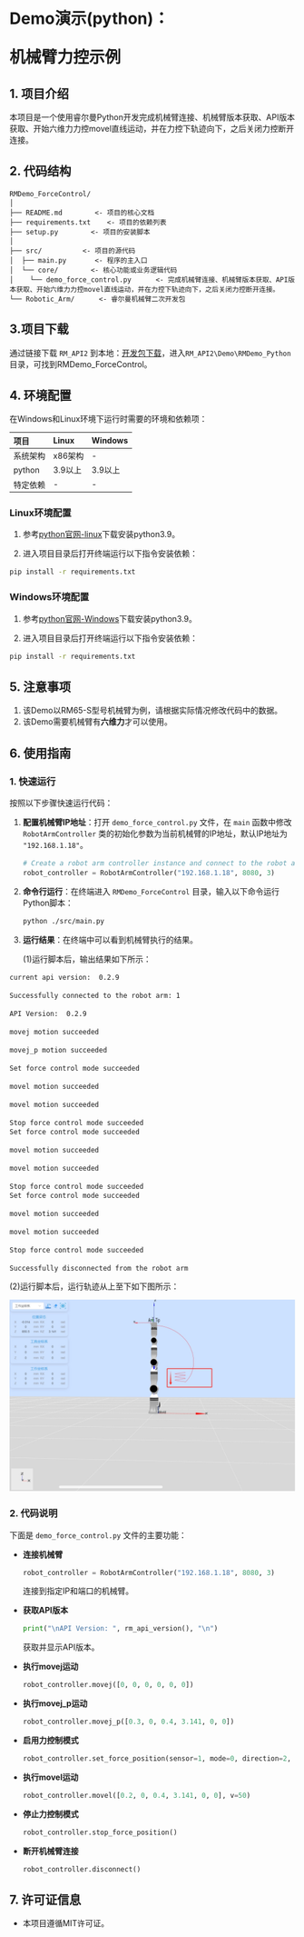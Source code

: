 # <p class="hidden">Demo演示(python)：</p>机械臂力控示例

## 1. 项目介绍

本项目是一个使用睿尔曼Python开发完成机械臂连接、机械臂版本获取、API版本获取、开始六维力力控movel直线运动，并在力控下轨迹向下，之后关闭力控断开连接。

## 2. 代码结构

```
RMDemo_ForceControl/
│
├── README.md        <- 项目的核心文档
├── requirements.txt    <- 项目的依赖列表
├── setup.py        <- 项目的安装脚本
│
├── src/          <- 项目的源代码
│  ├── main.py       <- 程序的主入口
│  └── core/        <- 核心功能或业务逻辑代码
│    └── demo_force_control.py      <- 完成机械臂连接、机械臂版本获取、API版本获取、开始六维力力控movel直线运动，并在力控下轨迹向下，之后关闭力控断开连接。
└── Robotic_Arm/      <- 睿尔曼机械臂二次开发包
```

## 3.项目下载

通过链接下载 `RM_API2` 到本地：[开发包下载](https://github.com/RealManRobot/RM_API2.git)，进入`RM_API2\Demo\RMDemo_Python`目录，可找到RMDemo_ForceControl。

## 4. 环境配置

在Windows和Linux环境下运行时需要的环境和依赖项：

| 项目         | Linux     | Windows   |
| :--          | :--       | :--       |
| 系统架构     | x86架构   | -         |
| python       | 3.9以上   | 3.9以上   |
| 特定依赖     | -         | -         |

### Linux环境配置

   1. 参考[python官网-linux](https://www.python.org/downloads/source/)下载安装python3.9。

   2. 进入项目目录后打开终端运行以下指令安装依赖：

```bash
pip install -r requirements.txt
```

### Windows环境配置

   1. 参考[python官网-Windows](https://www.python.org/downloads/windows/)下载安装python3.9。

   2. 进入项目目录后打开终端运行以下指令安装依赖：

```bash
pip install -r requirements.txt
```

## **5. 注意事项**

1. 该Demo以RM65-S型号机械臂为例，请根据实际情况修改代码中的数据。
2. 该Demo需要机械臂有**六维力**才可以使用。

## 6. 使用指南

### 1. 快速运行

按照以下步骤快速运行代码：

1. **配置机械臂IP地址**：打开 `demo_force_control.py` 文件，在 `main` 函数中修改 `RobotArmController` 类的初始化参数为当前机械臂的IP地址，默认IP地址为 `"192.168.1.18"`。

    ```python
    # Create a robot arm controller instance and connect to the robot arm
    robot_controller = RobotArmController("192.168.1.18", 8080, 3)
    ```

2. **命令行运行**：在终端进入 `RMDemo_ForceControl` 目录，输入以下命令运行Python脚本：

    ```bash
    python ./src/main.py
    ```
   
3. **运行结果**：在终端中可以看到机械臂执行的结果。

    (1)运行脚本后，输出结果如下所示：

```
current api version:  0.2.9

Successfully connected to the robot arm: 1

API Version:  0.2.9 

movej motion succeeded

movej_p motion succeeded

Set force control mode succeeded

movel motion succeeded

movel motion succeeded

Stop force control mode succeeded
Set force control mode succeeded

movel motion succeeded

movel motion succeeded

Stop force control mode succeeded
Set force control mode succeeded

movel motion succeeded

movel motion succeeded

Stop force control mode succeeded

Successfully disconnected from the robot arm
```

   (2)运行脚本后，运行轨迹从上至下如下图所示：

![ForceControl_trajectory](ForceControl_trajectory.png)

### 2. 代码说明

下面是 `demo_force_control.py` 文件的主要功能：

- **连接机械臂**

    ```python
    robot_controller = RobotArmController("192.168.1.18", 8080, 3)
    ```

    连接到指定IP和端口的机械臂。

- **获取API版本**

    ```python
    print("\nAPI Version: ", rm_api_version(), "\n")
    ```

    获取并显示API版本。

- **执行movej运动**

    ```python
    robot_controller.movej([0, 0, 0, 0, 0, 0])
    ```

- **执行movej_p运动**

    ```python
    robot_controller.movej_p([0.3, 0, 0.4, 3.141, 0, 0])
    ```

- **启用力控制模式**

    ```python
    robot_controller.set_force_position(sensor=1, mode=0, direction=2, force=-5)
    ```

- **执行movel运动**

    ```python
    robot_controller.movel([0.2, 0, 0.4, 3.141, 0, 0], v=50)
    ```

- **停止力控制模式**

    ```python
    robot_controller.stop_force_position()
    ```

- **断开机械臂连接**

    ```python
    robot_controller.disconnect()
    ```


## 7. 许可证信息

- 本项目遵循MIT许可证。
